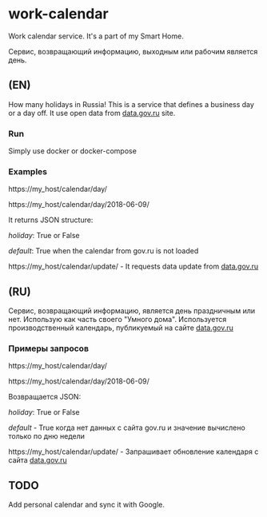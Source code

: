 # work-calendar

Work calendar service. It's a part of my Smart Home.

Сервис, возвращающий информацию, выходным или рабочим является день.

## (EN)

How many holidays in Russia!
This is a service that defines a business day or a day off. It use open data from [data.gov.ru](http://data.gov.ru/) site.

### Run

Simply use docker or docker-compose

### Examples

https://my_host/calendar/day/

https://my_host/calendar/day/2018-06-09/

It returns JSON structure:

_holiday_: True or False

_default_: True when the calendar from gov.ru is not loaded

https://my_host/calendar/update/ - It requests data update from [data.gov.ru](http://data.gov.ru/)

## (RU)

Сервис, возвращающий информацию, является день праздничным или нет. Использую как часть своего "Умного дома".
Используется производственный календарь, публикуемый на сайте [data.gov.ru](http://data.gov.ru/)

### Примеры запросов

https://my_host/calendar/day/

https://my_host/calendar/day/2018-06-09/

Возвращается JSON:

_holiday_: True or False

_default_ - True когда нет данных с сайта gov.ru и значение вычислено только по дню недели

https://my_host/calendar/update/ - Запрашивает обновление календаря с сайта [data.gov.ru](http://data.gov.ru/)

## TODO

Add personal calendar and sync it with Google.
